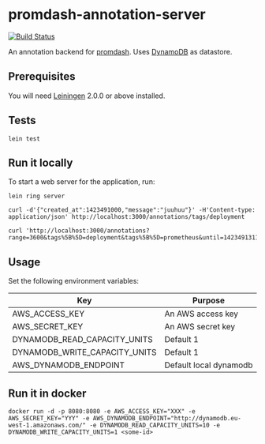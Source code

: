 # promdash-annotation-server
[![Build Status](https://travis-ci.org/schnipseljagd/promdash-annotation-server.svg)](https://travis-ci.org/schnipseljagd/promdash-annotation-server)

An annotation backend for [promdash](http://prometheus.io/docs/visualization/promdash/).
Uses [DynamoDB](https://aws.amazon.com/dynamodb/) as datastore.

## Prerequisites

You will need [Leiningen][] 2.0.0 or above installed.

[leiningen]: https://github.com/technomancy/leiningen

## Tests

    lein test

## Run it locally

To start a web server for the application, run:

    lein ring server

    curl -d'{"created_at":1423491000,"message":"juuhuu"}' -H'Content-type: application/json' http://localhost:3000/annotations/tags/deployment

    curl 'http://localhost:3000/annotations?range=3600&tags%5B%5D=deployment&tags%5B%5D=prometheus&until=1423491311.424'

## Usage

Set the following environment variables:

| Key                             | Purpose                |
| ------------------------------- | ---------------------  |
| AWS_ACCESS_KEY                  | An AWS access key      |
| AWS_SECRET_KEY                  | An AWS secret key      |
| DYNAMODB_READ_CAPACITY_UNITS    | Default 1              |
| DYNAMODB_WRITE_CAPACITY_UNITS   | Default 1              |
| AWS_DYNAMODB_ENDPOINT           | Default local dynamodb |

## Run it in docker

    docker run -d -p 8080:8080 -e AWS_ACCESS_KEY="XXX" -e AWS_SECRET_KEY="YYY" -e AWS_DYNAMODB_ENDPOINT="http://dynamodb.eu-west-1.amazonaws.com/" -e DYNAMODB_READ_CAPACITY_UNITS=10 -e DYNAMODB_WRITE_CAPACITY_UNITS=1 <some-id>
